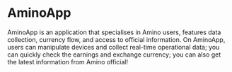 # AminoApp
AminoApp is an application that specialises in Amino users, features data collection, currency flow, and access to official information. On AminoApp, users can manipulate devices and collect real-time operational data; you can quickly check the earnings and exchange currency; you can also get the latest information from Amino official!
